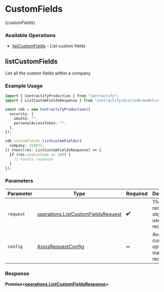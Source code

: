 # CustomFields
(*customFields*)

### Available Operations

* [listCustomFields](#listcustomfields) - List custom fields

## listCustomFields

List all the custom fields within a company

### Example Usage

```typescript
import { ContractifyProduction } from "contractify";
import { ListCustomFieldsResponse } from "contractify/dist/sdk/models/operations";

const sdk = new ContractifyProduction({
  security: {
    oAuth2: "",
    personalAccessToken: "",
  },
});

sdk.customFields.listCustomFields({
  company: 318971,
}).then((res: ListCustomFieldsResponse) => {
  if (res.statusCode == 200) {
    // handle response
  }
});
```

### Parameters

| Parameter                                                                                | Type                                                                                     | Required                                                                                 | Description                                                                              |
| ---------------------------------------------------------------------------------------- | ---------------------------------------------------------------------------------------- | ---------------------------------------------------------------------------------------- | ---------------------------------------------------------------------------------------- |
| `request`                                                                                | [operations.ListCustomFieldsRequest](../../models/operations/listcustomfieldsrequest.md) | :heavy_check_mark:                                                                       | The request object to use for the request.                                               |
| `config`                                                                                 | [AxiosRequestConfig](https://axios-http.com/docs/req_config)                             | :heavy_minus_sign:                                                                       | Available config options for making requests.                                            |


### Response

**Promise<[operations.ListCustomFieldsResponse](../../models/operations/listcustomfieldsresponse.md)>**

